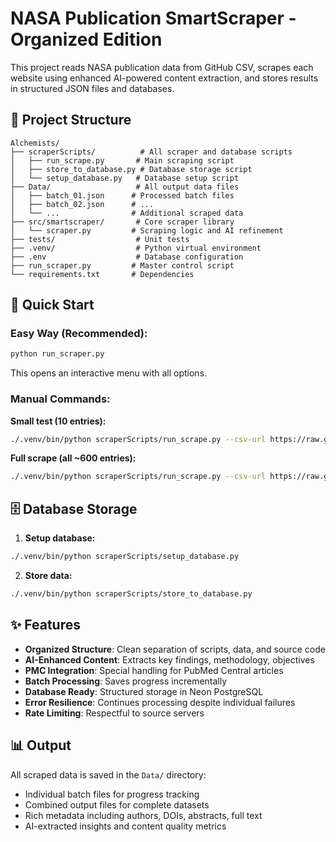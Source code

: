 # NASA Publication SmartScraper - Organized Edition

This project reads NASA publication data from GitHub CSV, scrapes each website using enhanced AI-powered content extraction, and stores results in structured JSON files and databases.

## 📁 Project Structure

```
Alchemists/
├── scraperScripts/          # All scraper and database scripts
│   ├── run_scrape.py       # Main scraping script
│   ├── store_to_database.py # Database storage script
│   └── setup_database.py   # Database setup script
├── Data/                   # All output data files
│   ├── batch_01.json      # Processed batch files
│   ├── batch_02.json      # ...
│   └── ...                # Additional scraped data
├── src/smartscraper/       # Core scraper library
│   └── scraper.py         # Scraping logic and AI refinement
├── tests/                  # Unit tests
├── .venv/                  # Python virtual environment
├── .env                    # Database configuration
├── run_scraper.py         # Master control script
└── requirements.txt       # Dependencies
```

## 🚀 Quick Start

### Easy Way (Recommended):
```bash
python run_scraper.py
```
This opens an interactive menu with all options.

### Manual Commands:

**Small test (10 entries):**
```bash
./.venv/bin/python scraperScripts/run_scrape.py --csv-url https://raw.githubusercontent.com/jgalazka/SB_publications/main/SB_publication_PMC.csv --count 10 --output Data/test_10.json --delay 0.5
```

**Full scrape (all ~600 entries):**
```bash
./.venv/bin/python scraperScripts/run_scrape.py --csv-url https://raw.githubusercontent.com/jgalazka/SB_publications/main/SB_publication_PMC.csv --output Data/complete_scrape.json --delay 1.0 --batch-size 25
```

## 🗄️ Database Storage

1. **Setup database:**
```bash
./.venv/bin/python scraperScripts/setup_database.py
```

2. **Store data:**
```bash
./.venv/bin/python scraperScripts/store_to_database.py
```

## ✨ Features

- **Organized Structure**: Clean separation of scripts, data, and source code
- **AI-Enhanced Content**: Extracts key findings, methodology, objectives
- **PMC Integration**: Special handling for PubMed Central articles
- **Batch Processing**: Saves progress incrementally
- **Database Ready**: Structured storage in Neon PostgreSQL
- **Error Resilience**: Continues processing despite individual failures
- **Rate Limiting**: Respectful to source servers

## 📊 Output

All scraped data is saved in the `Data/` directory:
- Individual batch files for progress tracking
- Combined output files for complete datasets
- Rich metadata including authors, DOIs, abstracts, full text
- AI-extracted insights and content quality metrics
